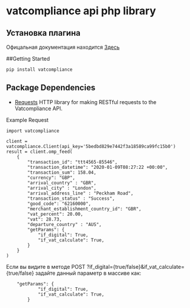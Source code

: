 # vatcompliance api php library

## Установка плагина

Офицальная документация находится [Здесь](https://developers.vatcompliance.co/omp-tax-rate-api/)

##Getting Started
```
pip install vatcompliance
```

## Package Dependencies
* [Requests](https://github.com/kennethreitz/requests) HTTP library for making RESTful requests to the Vatcompliance API.

Example Request
```
import vatcompliance

client = vatcompliance.Client(api_key='5bedbd829e7442f3a18589ca99fc15b0')
result = client.omp_feed(
    {
        "transaction_id": "ttt4565-85546",
        "transaction_datetime": "2020-01-09T08:27:22 +00:00",
        "transaction_sum": 158.04,
        "currency": "GBP",
        "arrival_country" : "GBR",
        "arrival_city" : "London",
        "arrival_address_line" : "Peckham Road",
        "transaction_status" : "Success",
        "good_code": "62160000",
        "merchant_establishment_country_id": "GBR",
        "vat_percent": 20.00,
        "vat": 28.73,
        "departure_country" : "AUS",
        "getParams": {
            "if_digital": True,
            "if_vat_calculate": True,
        }
    }
)
```

Если вы видите в методе POST ?if_digital={true/false}&if_vat_calculate={true/false} задайте данный параметр в массиве как:
```
	"getParams": {
            "if_digital": True,
            "if_vat_calculate": True,
        }
```
